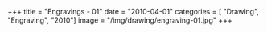 +++
title = "Engravings - 01"
date = "2010-04-01"
categories = [ "Drawing", "Engraving", "2010"]
image = "/img/drawing/engraving-01.jpg"
+++

